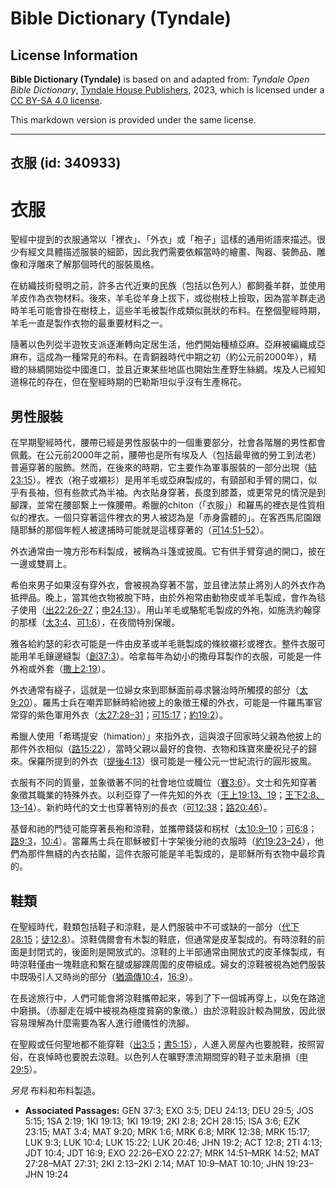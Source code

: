 # Bible Dictionary (Tyndale)

## License Information

**Bible Dictionary (Tyndale)** is based on and adapted from: _Tyndale Open Bible Dictionary_, [Tyndale House Publishers](https://tyndaleopenresources.com/), 2023, which is licensed under a [CC BY-SA 4.0 license](https://creativecommons.org/licenses/by-sa/4.0/legalcode.en).

This markdown version is provided under the same license.



--------------------------------

## 衣服 (id: 340933)

衣服
==

聖經中提到的衣服通常以「裡衣」、「外衣」或「袍子」這樣的通用術語來描述。很少有經文具體描述服裝的細節，因此我們需要依賴當時的繪畫、陶器、裝飾品、雕像和浮雕來了解那個時代的服裝風格。

在紡織技術發明之前，許多古代近東的民族（包括以色列人）都飼養羊群，並使用羊皮作為衣物材料。後來，羊毛從羊身上拔下，或從樹枝上撿取，因為當羊群走過時羊毛可能會掛在樹枝上，這些羊毛被製作成類似氈狀的布料。在整個聖經時期，羊毛一直是製作衣物的最重要材料之一。

隨著以色列從半遊牧支派逐漸轉向定居生活，他們開始種植亞麻。亞麻被編織成亞麻布，這成為一種常見的布料。在青銅器時代中期之初（約公元前2000年），精緻的絲綢開始從中國進口，並且近東某些地區也開始生產野生絲綢。埃及人已經知道棉花的存在，但在聖經時期的巴勒斯坦似乎沒有生產棉花。

男性服裝
----

在早期聖經時代，腰帶已經是男性服裝中的一個重要部分，社會各階層的男性都會佩戴。在公元前2000年之前，腰帶也是所有埃及人（包括最卑微的勞工到法老）普遍穿著的服飾。然而，在後來的時期，它主要作為軍事服裝的一部分出現（[結23:15](https://ref.ly/Ezek23:15)）。裡衣（袍子或襯衫）是用羊毛或亞麻製成的，有頸部和手臂的開口，似乎有長袖，但有些款式為半袖。內衣貼身穿著，長度到膝蓋，或更常見的情況是到腳踝，並常在腰部繫上一條腰帶。希臘的chiton（「衣服」）和羅馬的裡衣是性質相似的裡衣。一個只穿著這件裡衣的男人被認為是「赤身露體的」。在客西馬尼園跟隨耶穌的那個年輕人被逮捕時可能就是這樣穿著的（[可14:51–52](https://ref.ly/Mark14:51-Mark14:52)）。

外衣通常由一塊方形布料製成，被稱為斗篷或披風。它有供手臂穿過的開口，披在一邊或雙肩上。

希伯來男子如果沒有穿外衣，會被視為穿著不當，並且律法禁止將別人的外衣作為抵押品。晚上，當其他衣物被脫下時，由於外袍常由動物皮或羊毛製成，會作為毯子使用（[出22:26–27](https://ref.ly/Exod22:26-Exod22:27)；[申24:13](https://ref.ly/Deut24:13)）。用山羊毛或駱駝毛製成的外袍，如施洗約翰穿的那樣（[太3:4](https://ref.ly/Matt3:4)、[可1:6](https://ref.ly/Mark1:6)），在夜間特別保暖。

雅各給約瑟的彩衣可能是一件由皮革或羊毛氈製成的條紋襯衫或裡衣。整件衣服可能用羊毛鑲邊縫製（[創37:3](https://ref.ly/Gen37:3)）。哈拿每年為幼小的撒母耳製作的衣服，可能是一件外袍或外套（[撒上2:19](https://ref.ly/1Sam2:19)）。

外衣通常有繸子，這就是一位婦女來到耶穌面前尋求醫治時所觸摸的部分（[太9:20](https://ref.ly/Matt9:20)）。羅馬士兵在嘲弄耶穌時給祂披上的象徵王權的外衣，可能是一件羅馬軍官常穿的紫色軍用外衣（[太27:28–31](https://ref.ly/Matt27:28-Matt27:31)；[可15:17](https://ref.ly/Mark15:17)；[約19:2](https://ref.ly/John19:2)）。

希臘人使用「希瑪提安（himation）」來指外衣，這與浪子回家時父親為他披上的那件外衣相似（[路15:22](https://ref.ly/Luke15:22)），當時父親以最好的食物、衣物和珠寶來慶祝兒子的歸來。保羅所提到的外衣（[提後4:13](https://ref.ly/2Tim4:13)）很可能是一種公元一世紀流行的圓形披風。

衣服有不同的質量，並象徵著不同的社會地位或職位（[賽3:6](https://ref.ly/Isa3:6)）。文士和先知穿著象徵其職業的特殊外衣。以利亞穿了一件先知的外衣（[王上19:13、19](https://ref.ly/1Kgs19:13)；[王下2:8、13–14](https://ref.ly/2Kgs2:8)）。新約時代的文士也穿著特別的長衣（[可12:38](https://ref.ly/Mark12:38)；[路20:46](https://ref.ly/Luke20:46)）。

基督和祂的門徒可能穿著長袍和涼鞋，並攜帶錢袋和柺杖（[太10:9–10](https://ref.ly/Matt10:9-Matt10:10)；[可6:8](https://ref.ly/Mark6:8)；[路9:3](https://ref.ly/Luke9:3)，[10:4](https://ref.ly/Luke10:4)）。當羅馬士兵在耶穌被釘十字架後分祂的衣服時（[約19:23–24](https://ref.ly/John19:23-John19:24)），他們為那件無縫的內衣拈鬮，這件衣服可能是羊毛製成的，是耶穌所有衣物中最珍貴的。

鞋類
--

在聖經時代，鞋類包括鞋子和涼鞋，是人們服裝中不可或缺的一部分（[代下28:15](https://ref.ly/2Chr28:15)；[徒12:8](https://ref.ly/Acts12:8)）。涼鞋偶爾會有木製的鞋底，但通常是皮革製成的。有時涼鞋的前面是封閉式的，後面則是開放式的。涼鞋的上半部通常由開放式的皮革條製成，有時涼鞋僅由一塊鞋底和繫在腿或腳踝周圍的皮帶組成。婦女的涼鞋被視為她們服裝中既吸引人又時尚的部分（[猶滴傳10:4](https://ref.ly/Jdt10:4)，[16:9](https://ref.ly/Jdt16:9)）。

在長途旅行中，人們可能會將涼鞋攜帶起來，等到了下一個城再穿上，以免在路途中磨損。（赤腳走在城中被視為極度貧窮的象徵。）由於涼鞋設計較為開放，因此很容易理解為什麼需要為客人進行禮儀性的洗腳。

在聖殿或任何聖地都不能穿鞋（[出3:5](https://ref.ly/Exod3:5)；[書5:15](https://ref.ly/Josh5:15)），人進入房屋內也要脫鞋，按照習俗，在哀悼時也要脫去涼鞋。以色列人在曠野漂流期間穿的鞋子並未磨損（[申29:5](https://ref.ly/Deut29:5)）。

*另見* 布料和布料製造。

* **Associated Passages:** GEN 37:3; EXO 3:5; DEU 24:13; DEU 29:5; JOS 5:15; 1SA 2:19; 1KI 19:13; 1KI 19:19; 2KI 2:8; 2CH 28:15; ISA 3:6; EZK 23:15; MAT 3:4; MAT 9:20; MRK 1:6; MRK 6:8; MRK 12:38; MRK 15:17; LUK 9:3; LUK 10:4; LUK 15:22; LUK 20:46; JHN 19:2; ACT 12:8; 2TI 4:13; JDT 10:4; JDT 16:9; EXO 22:26–EXO 22:27; MRK 14:51–MRK 14:52; MAT 27:28–MAT 27:31; 2KI 2:13–2KI 2:14; MAT 10:9–MAT 10:10; JHN 19:23–JHN 19:24

